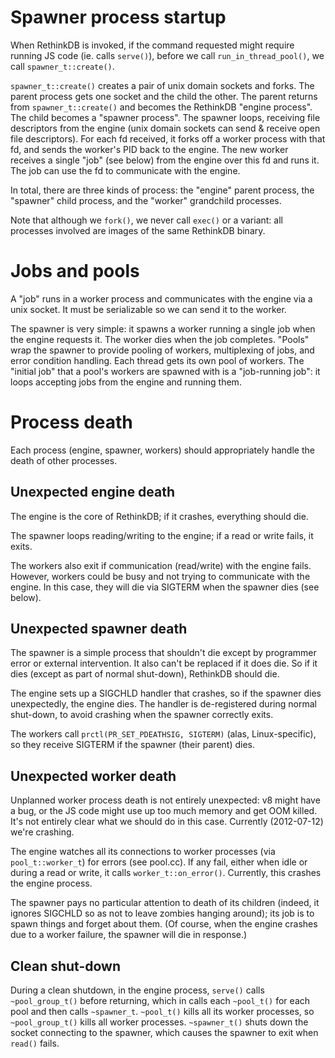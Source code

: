 # Spawner process startup

When RethinkDB is invoked, if the command requested might require running JS
code (ie. calls `serve()`), before we call `run_in_thread_pool()`, we call
`spawner_t::create()`.

`spawner_t::create()` creates a pair of unix domain sockets and forks. The
parent process gets one socket and the child the other. The parent returns from
`spawner_t::create()` and becomes the RethinkDB "engine process". The child
becomes a "spawner process". The spawner loops, receiving file descriptors from
the engine (unix domain sockets can send & receive open file descriptors). For
each fd received, it forks off a worker process with that fd, and sends the
worker's PID back to the engine. The new worker receives a single "job" (see
below) from the engine over this fd and runs it. The job can use the fd to
communicate with the engine.

In total, there are three kinds of process: the "engine" parent process, the
"spawner" child process, and the "worker" grandchild processes.

Note that although we `fork()`, we never call `exec()` or a variant: all
processes involved are images of the same RethinkDB binary.


# Jobs and pools

A "job" runs in a worker process and communicates with the engine via a unix
socket. It must be serializable so we can send it to the worker.

The spawner is very simple: it spawns a worker running a single job when the
engine requests it. The worker dies when the job completes. "Pools" wrap the
spawner to provide pooling of workers, multiplexing of jobs, and error condition
handling. Each thread gets its own pool of workers. The "initial job" that a
pool's workers are spawned with is a "job-running job": it loops accepting jobs
from the engine and running them.


# Process death

Each process (engine, spawner, workers) should appropriately handle the death of
other processes.

## Unexpected engine death

The engine is the core of RethinkDB; if it crashes, everything should die.

The spawner loops reading/writing to the engine; if a read or write fails, it
exits.

The workers also exit if communication (read/write) with the engine fails.
However, workers could be busy and not trying to communicate with the engine. In
this case, they will die via SIGTERM when the spawner dies (see below).

## Unexpected spawner death

The spawner is a simple process that shouldn't die except by programmer error or
external intervention. It also can't be replaced if it does die. So if it dies
(except as part of normal shut-down), RethinkDB should die.

The engine sets up a SIGCHLD handler that crashes, so if the spawner dies
unexpectedly, the engine dies. The handler is de-registered during normal
shut-down, to avoid crashing when the spawner correctly exits.

The workers call `prctl(PR_SET_PDEATHSIG, SIGTERM)` (alas, Linux-specific), so
they receive SIGTERM if the spawner (their parent) dies.

## Unexpected worker death

Unplanned worker process death is not entirely unexpected: v8 might have a bug,
or the JS code might use up too much memory and get OOM killed. It's not
entirely clear what we should do in this case. Currently (2012-07-12) we're
crashing.

The engine watches all its connections to worker processes (via
`pool_t::worker_t`) for errors (see pool.cc). If any fail, either when idle or
during a read or write, it calls `worker_t::on_error()`. Currently, this crashes
the engine process.

The spawner pays no particular attention to death of its children (indeed, it
ignores SIGCHLD so as not to leave zombies hanging around); its job is to spawn
things and forget about them. (Of course, when the engine crashes due to a
worker failure, the spawner will die in response.)

## Clean shut-down

During a clean shutdown, in the engine process, `serve()` calls
`~pool_group_t()` before returning, which in calls each `~pool_t()` for each
pool and then calls `~spawner_t`. `~pool_t()` kills all its worker processes, so
`~pool_group_t()` kills all worker processes. `~spawner_t()` shuts down the
socket connecting to the spawner, which causes the spawner to exit when `read()`
fails.
